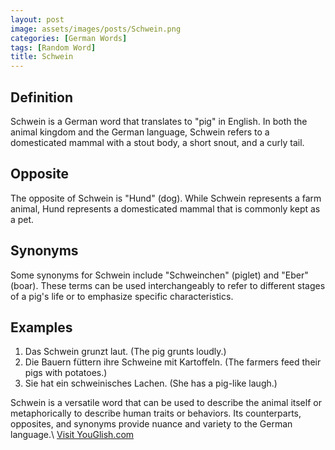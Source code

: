 ```yaml
---
layout: post
image: assets/images/posts/Schwein.png
categories: [German Words]
tags: [Random Word]
title: Schwein
---
```


## Definition
Schwein is a German word that translates to "pig" in English. In both the animal kingdom and the German language, Schwein refers to a domesticated mammal with a stout body, a short snout, and a curly tail.

## Opposite
The opposite of Schwein is "Hund" (dog). While Schwein represents a farm animal, Hund represents a domesticated mammal that is commonly kept as a pet.

## Synonyms
Some synonyms for Schwein include "Schweinchen" (piglet) and "Eber" (boar). These terms can be used interchangeably to refer to different stages of a pig's life or to emphasize specific characteristics.

## Examples
1. Das Schwein grunzt laut. (The pig grunts loudly.)
2. Die Bauern füttern ihre Schweine mit Kartoffeln. (The farmers feed their pigs with potatoes.)
3. Sie hat ein schweinisches Lachen. (She has a pig-like laugh.)

Schwein is a versatile word that can be used to describe the animal itself or metaphorically to describe human traits or behaviors. Its counterparts, opposites, and synonyms provide nuance and variety to the German language.\ <a id="yg-widget-0" class="youglish-widget" data-query="Schwein" data-lang="german" data-components="8412" data-auto-start="0" data-bkg-color="theme_light" data-title="How%20to%20pronounce%20Schwein%20in%20German"  rel="nofollow" href="https://youglish.com">Visit YouGlish.com</a><script async src="https://youglish.com/public/emb/widget.js" charset="utf-8"></script>